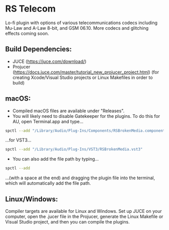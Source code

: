 # RS Telecom

Lo-fi plugin with options of various telecommunications codecs including Mu-Law and A-Law 8-bit, and GSM 06.10. More codecs and glitching effects coming soon.

## Build Dependencies:
- JUCE (https://juce.com/download/)
- Projucer (https://docs.juce.com/master/tutorial_new_projucer_project.html) (for creating Xcode/Visual Studio projects or Linux Makefiles in order to build)

<!--## Windows:
- Compiled Windows files are available under "Releases". Unzip the files and place them in 
	- C:\Program Files\Common Files\VST3 (VST3)
	- C:\Program Files\Common Files\Avid\Audio\Plug-Ins (AAX) 
-->
## macOS:
- Compiled macOS files are available under "Releases".
- You will likely need to disable Gatekeeper for the plugins. To do this for AU, open Terminal.app and type...
```sh
spctl --add "/Library/Audio/Plug-Ins/Components/RSBrokenMedia.component"
```

...for VST3...
```sh
spctl --add "/Library/Audio/Plug-Ins/VST3/RSBrokenMedia.vst3"
```

<!--...or for AAX...
```sh
spctl --add "/Library/Application Support/Avid/Audio/Plug-Ins/RSBrokenMedia.aaxplugin"
```
-->
- You can also add the file path by typing...
```sh
spctl --add 
```

...(with a space at the end) and dragging the plugin file into the terminal, which will automatically add the file path.

## Linux/Windows:
Compiler targets are available for Linux and Windows. Set up JUCE on your computer, open the .jucer file in the Projucer, generate the Linux Makefile or Visual Studio project, and then you can compile the plugins.

